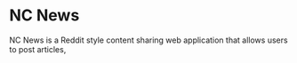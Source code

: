 # NC News

NC News is a Reddit style content sharing web application that allows users to post articles, 